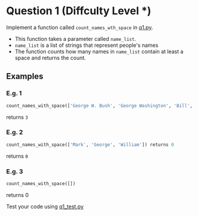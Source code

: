 # Question 1 (Diffculty Level *)

Implement a function called `count_names_wth_space` in [q1.py](../Original/q1.py).

- This function takes a parameter called `name_list`.
- `name_list` is a list of strings that represent people's names
- The function counts how many names in `name_list` contain at least a space and returns the count.

## Examples

### E.g. 1

```python
count_names_with_space(['George W. Bush', 'George Washington', 'Bill', 'Gates', 'Bill Gates'])
```

returns `3`

### E.g. 2

```python
count_names_with_space(['Mark', 'George', 'William']) returns 0
```

returns `0`

### E.g. 3

```python
count_names_with_space([])
```

returns 0

Test your code using [q1_test.py](../Original/q1_test.py)